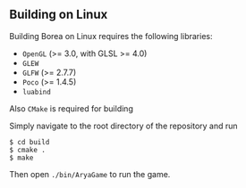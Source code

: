 ## Building on Linux

Building Borea on Linux requires the following libraries:

- `OpenGL` (>= 3.0, with GLSL >= 4.0)
- `GLEW`
- `GLFW` (>= 2.7.7) 
- `Poco` (>= 1.4.5)
- `luabind`

Also `CMake` is required for building

Simply navigate to the root directory of the repository and run

    $ cd build
    $ cmake .
    $ make

Then open `./bin/AryaGame` to run the game.
